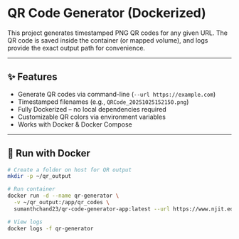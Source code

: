 # QR Code Generator (Dockerized)

This project generates timestamped PNG QR codes for any given URL. The QR code is saved inside the container (or mapped volume), and logs provide the exact output path for convenience.

---

## ✨ Features

- Generate QR codes via command-line (`--url https://example.com`)
- Timestamped filenames (e.g., `QRCode_20251025152150.png`)
- Fully Dockerized – no local dependencies required
- Customizable QR colors via environment variables
- Works with Docker & Docker Compose

---

## 🚀 Run with Docker

```bash
# Create a folder on host for QR output
mkdir -p ~/qr_output

# Run container
docker run -d --name qr-generator \
  -v ~/qr_output:/app/qr_codes \
  sumanthchand23/qr-code-generator-app:latest --url https://www.njit.edu

# View logs
docker logs -f qr-generator

